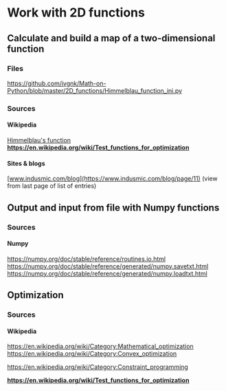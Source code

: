 # Work with 2D functions

## Calculate and build a map of a two-dimensional function
### Files
https://github.com/ivgnk/Math-on-Python/blob/master/2D_functions/Himmelblau_function_ini.py

### Sources
#### Wikipedia       
[Himmelblau's function](https://en.wikipedia.org/wiki/Himmelblau%27s_function)        
**https://en.wikipedia.org/wiki/Test_functions_for_optimization**                   

#### Sites & blogs                
[www.indusmic.com/blog](https://www.indusmic.com/blog/page/11) (view from last page of list of entries)              

## Output and input from file with Numpy functions                     
### Sources
#### Numpy
https://numpy.org/doc/stable/reference/routines.io.html                  
https://numpy.org/doc/stable/reference/generated/numpy.savetxt.html               
https://numpy.org/doc/stable/reference/generated/numpy.loadtxt.html                      

## Optimization               
### Sources
#### Wikipedia       
https://en.wikipedia.org/wiki/Category:Mathematical_optimization                         
https://en.wikipedia.org/wiki/Category:Convex_optimization                 

https://en.wikipedia.org/wiki/Category:Constraint_programming                   

**https://en.wikipedia.org/wiki/Test_functions_for_optimization**                   

